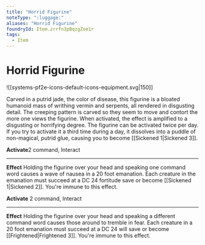 ```yaml
---
title: "Horrid Figurine"
noteType: ":luggage:"
aliases: "Horrid Figurine"
foundryId: Item.zrrfn3pBqzgZoe1r
tags:
  - Item
---
```


# Horrid Figurine
![[systems-pf2e-icons-default-icons-equipment.svg|150]]

Carved in a putrid jade, the color of disease, this figurine is a bloated humanoid mass of writhing vermin and serpents, all rendered in disgusting detail. The creeping pattern is carved so they seem to move and contort the more one views the figurine. When activated, the effect is amplified to a disgusting or horrifying degree. The figurine can be activated twice per day. If you try to activate it a third time during a day, it dissolves into a puddle of non-magical, putrid glue, causing you to become [[Sickened 1|Sickened 3]].

**Activate**2 command, Interact

* * *

**Effect** Holding the figurine over your head and speaking one command word causes a wave of nausea in a 20 foot emanation. Each creature in the emanation must succeed at a DC 24 fortitude save or become [[Sickened 1|Sickened 2]]. You're immune to this effect.

**Activate** 2 command, Interact

* * *

**Effect** Holding the figurine over your head and speaking a different command word causes those around to tremble in fear. Each creature in a 20 foot emanation must succeed at a DC 24 will save or become [[Frightened|Frightened 3]]. You're immune to this effect.
